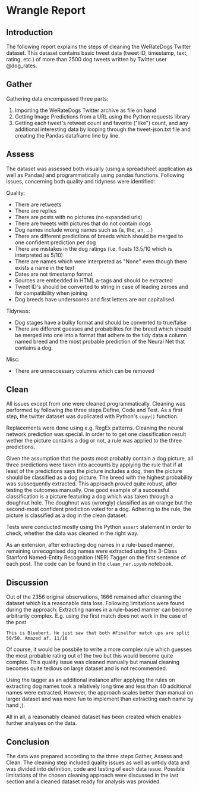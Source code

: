 # Wrangle Report

## Introduction

The following report explains the steps of cleaning the WeRateDogs Twitter dataset. This dataset contains basic tweet data (tweet ID, timestamp, text, rating, etc.) of more than 2500 dog tweets written by Twitter user @dog_rates.

## Gather

Gathering data encompassed three parts:  
1. Importing the WeRateDogs Twitter archive as file on hand
2. Getting Image Predictions from a URL using the Python requests library
3. Getting each tweet's retweet count and favorite ("like") count, and any additional interesting data by looping through the tweet-json.txt file and creating the Pandas dataframe line by line.

## Assess

The dataset was assessed both visually (using a spreadsheet application as well as Pandas) and programmatically using pandas functions. Following issues, concerning both quality and tidyness were identified:

Quality:
- There are retweets
- There are replies
- There are posts with no pictures (no expanded urls)
- There are tweets with pictures that do not contain dogs
- Dog names include wrong names such as (a, the, an, ...)
- There are different predictions of breeds which should be merged to one confident prediction per dog
- There are mistakes in the dog ratings (i.e. floats 13.5/10 which is interpreted as 5/10)
- There are names which were interpreted as "None" even though there exists a name in the text
- Dates are not timestamp format
- Sources are embedded in HTML a-tags and should be extracted
- Tweet ID's should be converted to string in case of leading zeroes and for compatibility when joining 
- Dog breeds have underscores and first letters are not capitalised

Tidyness:
- Dog stages have a bulky format and should be converted to true/false
- There are different guesses and probabilites for the breed which should be merged into one into a format that adhere to the tidy data a column named breed and the most probable prediction of the Neural Net that contains a dog.

Misc:
- There are unneccessary columns which can be removed

## Clean

All issues except from one were cleaned programmatically. Cleaning was performed by following the three steps Define, Code and Test. As a first step, the twitter dataset was duplicated with Python's `copy()` function.

Replacements were done using e.g. RegEx patterns. Cleaning the neural network prediction was special. In order to to get one classification result wether the picture contains a dog or not, a rule was applied to the three predictions.

Given the assumption that the posts most probably contain a dog picture, all three predictions were taken into accounts by applying the rule that if at least of the predictions says the picture includes a dog, then the picture should be classified as a dog picture. The breed with the highest probability was subsequently extracted. This approach proved quite robust, after testing the outcomes manually. One good example of a successful classification is a picture featuring a dog which was taken through a doughnut hole. The doughnut was (wrongly) classified as an orange but the second-most confident prediction voted for a dog. Adhering to the rule, the picture is classified as a dog in the clean dataset.

Tests were conducted mostly using the Python `assert` statement in order to check, whether the data was cleaned in the right way.

As an extension, after extracting dog names in a rule-based manner, remaining unrecognised dog names were extracted using the 3-Class Stanford Named-Entity Recognition (NER) Tagger on the first sentence of each post. The code can be found in the `clean_ner.ipynb` notebook.

## Discussion

Out of the 2356 original observations, 1666 remained after cleaning the dataset which is a reasonable data loss. Following limitations were found during the approach:
Extracting names in a rule-based manner can become arbitrarily complex. E.g. using the first match does not work in the case of the post 
```
This is Bluebert. He just saw that both #FinalFur match ups are split 50/50. Amazed af. 11/10
```
Of course, it would be possbile to write a more complex rule which guesses the most probable rating out of the two but this would become quite complex. This quality issue was cleaned manually but manual cleaning becomes quite tedious on large dataset and is not recommended.

Using the tagger as an additional instance after applying the rules on extracting dog names took a relatively long time and less than 40 additional names were extracted. However, the approach scales better than manual on larger dataset and was more fun to implement than extracting each name by hand ;).

All in all, a reasonably cleaned dataset has been created which enables further analyses on the data.

## Conclusion

The data was prepared according to the three steps Gather, Assess and Clean. The cleaning step included quality issues as well as untidy data and was divided into definition, code and testing of each data issue. Possible limitations of the chosen cleaning approach were discussed in the last section and a cleaned dataset ready for analysis was provided.